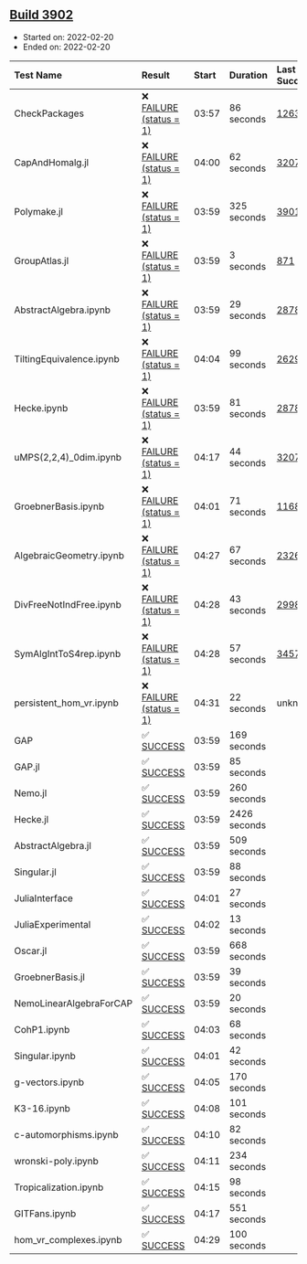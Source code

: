## [Build 3902](https://oscarci.mathematik.uni-kl.de/job/oscar-stable/3902/)

* Started on: 2022-02-20
* Ended on: 2022-02-20

| Test Name    | Result | Start | Duration | Last Success | First Failure |
|:-------------|:-------|:------|:---------|:-------------|:--------------|
| CheckPackages | ❌ [FAILURE (status = 1)](https://oscarci.mathematik.uni-kl.de/job/oscar-stable/3902/artifact/logs/build-3902/CheckPackages.log) | 03:57 | 86 seconds | [1263](https://oscarci.mathematik.uni-kl.de/job/oscar-stable/1263/) | [1264](https://oscarci.mathematik.uni-kl.de/job/oscar-stable/1264/) |
| CapAndHomalg.jl | ❌ [FAILURE (status = 1)](https://oscarci.mathematik.uni-kl.de/job/oscar-stable/3902/artifact/logs/build-3902/CapAndHomalg.jl.log) | 04:00 | 62 seconds | [3207](https://oscarci.mathematik.uni-kl.de/job/oscar-stable/3207/) | [3208](https://oscarci.mathematik.uni-kl.de/job/oscar-stable/3208/) |
| Polymake.jl | ❌ [FAILURE (status = 1)](https://oscarci.mathematik.uni-kl.de/job/oscar-stable/3902/artifact/logs/build-3902/Polymake.jl.log) | 03:59 | 325 seconds | [3901](https://oscarci.mathematik.uni-kl.de/job/oscar-stable/3901/) | [3902](https://oscarci.mathematik.uni-kl.de/job/oscar-stable/3902/) |
| GroupAtlas.jl | ❌ [FAILURE (status = 1)](https://oscarci.mathematik.uni-kl.de/job/oscar-stable/3902/artifact/logs/build-3902/GroupAtlas.jl.log) | 03:59 | 3 seconds | [871](https://oscarci.mathematik.uni-kl.de/job/oscar-stable/871/) | [872](https://oscarci.mathematik.uni-kl.de/job/oscar-stable/872/) |
| AbstractAlgebra.ipynb | ❌ [FAILURE (status = 1)](https://oscarci.mathematik.uni-kl.de/job/oscar-stable/3902/artifact/logs/build-3902/AbstractAlgebra.ipynb.log) | 03:59 | 29 seconds | [2878](https://oscarci.mathematik.uni-kl.de/job/oscar-stable/2878/) | [2879](https://oscarci.mathematik.uni-kl.de/job/oscar-stable/2879/) |
| TiltingEquivalence.ipynb | ❌ [FAILURE (status = 1)](https://oscarci.mathematik.uni-kl.de/job/oscar-stable/3902/artifact/logs/build-3902/TiltingEquivalence.ipynb.log) | 04:04 | 99 seconds | [2629](https://oscarci.mathematik.uni-kl.de/job/oscar-stable/2629/) | [2630](https://oscarci.mathematik.uni-kl.de/job/oscar-stable/2630/) |
| Hecke.ipynb | ❌ [FAILURE (status = 1)](https://oscarci.mathematik.uni-kl.de/job/oscar-stable/3902/artifact/logs/build-3902/Hecke.ipynb.log) | 03:59 | 81 seconds | [2878](https://oscarci.mathematik.uni-kl.de/job/oscar-stable/2878/) | [2879](https://oscarci.mathematik.uni-kl.de/job/oscar-stable/2879/) |
| uMPS(2,2,4)_0dim.ipynb | ❌ [FAILURE (status = 1)](https://oscarci.mathematik.uni-kl.de/job/oscar-stable/3902/artifact/logs/build-3902/uMPS-2-2-4-_0dim.ipynb.log) | 04:17 | 44 seconds | [3207](https://oscarci.mathematik.uni-kl.de/job/oscar-stable/3207/) | [3208](https://oscarci.mathematik.uni-kl.de/job/oscar-stable/3208/) |
| GroebnerBasis.ipynb | ❌ [FAILURE (status = 1)](https://oscarci.mathematik.uni-kl.de/job/oscar-stable/3902/artifact/logs/build-3902/GroebnerBasis.ipynb.log) | 04:01 | 71 seconds | [1168](https://oscarci.mathematik.uni-kl.de/job/oscar-stable/1168/) | [1169](https://oscarci.mathematik.uni-kl.de/job/oscar-stable/1169/) |
| AlgebraicGeometry.ipynb | ❌ [FAILURE (status = 1)](https://oscarci.mathematik.uni-kl.de/job/oscar-stable/3902/artifact/logs/build-3902/AlgebraicGeometry.ipynb.log) | 04:27 | 67 seconds | [2326](https://oscarci.mathematik.uni-kl.de/job/oscar-stable/2326/) | [2327](https://oscarci.mathematik.uni-kl.de/job/oscar-stable/2327/) |
| DivFreeNotIndFree.ipynb | ❌ [FAILURE (status = 1)](https://oscarci.mathematik.uni-kl.de/job/oscar-stable/3902/artifact/logs/build-3902/DivFreeNotIndFree.ipynb.log) | 04:28 | 43 seconds | [2998](https://oscarci.mathematik.uni-kl.de/job/oscar-stable/2998/) | [2999](https://oscarci.mathematik.uni-kl.de/job/oscar-stable/2999/) |
| SymAlgIntToS4rep.ipynb | ❌ [FAILURE (status = 1)](https://oscarci.mathematik.uni-kl.de/job/oscar-stable/3902/artifact/logs/build-3902/SymAlgIntToS4rep.ipynb.log) | 04:28 | 57 seconds | [3457](https://oscarci.mathematik.uni-kl.de/job/oscar-stable/3457/) | [3458](https://oscarci.mathematik.uni-kl.de/job/oscar-stable/3458/) |
| persistent_hom_vr.ipynb | ❌ [FAILURE (status = 1)](https://oscarci.mathematik.uni-kl.de/job/oscar-stable/3902/artifact/logs/build-3902/persistent_hom_vr.ipynb.log) | 04:31 | 22 seconds | unknown | unknown |
| GAP | ✅ [SUCCESS](https://oscarci.mathematik.uni-kl.de/job/oscar-stable/3902/artifact/logs/build-3902/GAP.log) | 03:59 | 169 seconds |  |  |
| GAP.jl | ✅ [SUCCESS](https://oscarci.mathematik.uni-kl.de/job/oscar-stable/3902/artifact/logs/build-3902/GAP.jl.log) | 03:59 | 85 seconds |  |  |
| Nemo.jl | ✅ [SUCCESS](https://oscarci.mathematik.uni-kl.de/job/oscar-stable/3902/artifact/logs/build-3902/Nemo.jl.log) | 03:59 | 260 seconds |  |  |
| Hecke.jl | ✅ [SUCCESS](https://oscarci.mathematik.uni-kl.de/job/oscar-stable/3902/artifact/logs/build-3902/Hecke.jl.log) | 03:59 | 2426 seconds |  |  |
| AbstractAlgebra.jl | ✅ [SUCCESS](https://oscarci.mathematik.uni-kl.de/job/oscar-stable/3902/artifact/logs/build-3902/AbstractAlgebra.jl.log) | 03:59 | 509 seconds |  |  |
| Singular.jl | ✅ [SUCCESS](https://oscarci.mathematik.uni-kl.de/job/oscar-stable/3902/artifact/logs/build-3902/Singular.jl.log) | 03:59 | 88 seconds |  |  |
| JuliaInterface | ✅ [SUCCESS](https://oscarci.mathematik.uni-kl.de/job/oscar-stable/3902/artifact/logs/build-3902/JuliaInterface.log) | 04:01 | 27 seconds |  |  |
| JuliaExperimental | ✅ [SUCCESS](https://oscarci.mathematik.uni-kl.de/job/oscar-stable/3902/artifact/logs/build-3902/JuliaExperimental.log) | 04:02 | 13 seconds |  |  |
| Oscar.jl | ✅ [SUCCESS](https://oscarci.mathematik.uni-kl.de/job/oscar-stable/3902/artifact/logs/build-3902/Oscar.jl.log) | 03:59 | 668 seconds |  |  |
| GroebnerBasis.jl | ✅ [SUCCESS](https://oscarci.mathematik.uni-kl.de/job/oscar-stable/3902/artifact/logs/build-3902/GroebnerBasis.jl.log) | 03:59 | 39 seconds |  |  |
| NemoLinearAlgebraForCAP | ✅ [SUCCESS](https://oscarci.mathematik.uni-kl.de/job/oscar-stable/3902/artifact/logs/build-3902/NemoLinearAlgebraForCAP.log) | 03:59 | 20 seconds |  |  |
| CohP1.ipynb | ✅ [SUCCESS](https://oscarci.mathematik.uni-kl.de/job/oscar-stable/3902/artifact/logs/build-3902/CohP1.ipynb.log) | 04:03 | 68 seconds |  |  |
| Singular.ipynb | ✅ [SUCCESS](https://oscarci.mathematik.uni-kl.de/job/oscar-stable/3902/artifact/logs/build-3902/Singular.ipynb.log) | 04:01 | 42 seconds |  |  |
| g-vectors.ipynb | ✅ [SUCCESS](https://oscarci.mathematik.uni-kl.de/job/oscar-stable/3902/artifact/logs/build-3902/g-vectors.ipynb.log) | 04:05 | 170 seconds |  |  |
| K3-16.ipynb | ✅ [SUCCESS](https://oscarci.mathematik.uni-kl.de/job/oscar-stable/3902/artifact/logs/build-3902/K3-16.ipynb.log) | 04:08 | 101 seconds |  |  |
| c-automorphisms.ipynb | ✅ [SUCCESS](https://oscarci.mathematik.uni-kl.de/job/oscar-stable/3902/artifact/logs/build-3902/c-automorphisms.ipynb.log) | 04:10 | 82 seconds |  |  |
| wronski-poly.ipynb | ✅ [SUCCESS](https://oscarci.mathematik.uni-kl.de/job/oscar-stable/3902/artifact/logs/build-3902/wronski-poly.ipynb.log) | 04:11 | 234 seconds |  |  |
| Tropicalization.ipynb | ✅ [SUCCESS](https://oscarci.mathematik.uni-kl.de/job/oscar-stable/3902/artifact/logs/build-3902/Tropicalization.ipynb.log) | 04:15 | 98 seconds |  |  |
| GITFans.ipynb | ✅ [SUCCESS](https://oscarci.mathematik.uni-kl.de/job/oscar-stable/3902/artifact/logs/build-3902/GITFans.ipynb.log) | 04:17 | 551 seconds |  |  |
| hom_vr_complexes.ipynb | ✅ [SUCCESS](https://oscarci.mathematik.uni-kl.de/job/oscar-stable/3902/artifact/logs/build-3902/hom_vr_complexes.ipynb.log) | 04:29 | 100 seconds |  |  |
